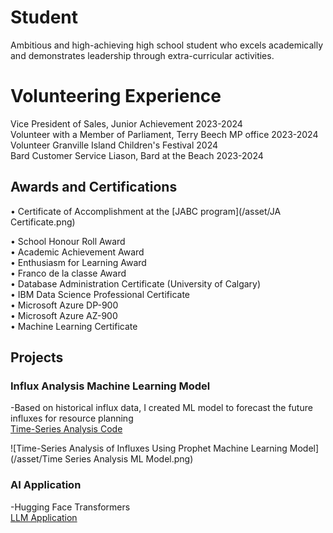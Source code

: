 # Student
Ambitious and high-achieving high school student who excels academically and demonstrates leadership through extra-curricular activities.

# Volunteering Experience
Vice President of Sales,  Junior Achievement    	2023-2024 \
Volunteer with a Member of Parliament,         Terry Beech MP office 				2023-2024 \
Volunteer                 Granville Island Children's Festival 2024 \
Bard Customer Service Liason,       Bard at the Beach 						2023-2024 

## Awards and Certifications
•	Certificate of Accomplishment at the
[JABC program](/asset/JA Certificate.png)

•	School Honour Roll Award     
•	Academic Achievement Award \
•	Enthusiasm for Learning Award    
•	Franco de la classe Award \
•	Database Administration Certificate (University of Calgary) \
•	IBM Data Science Professional Certificate \
•	Microsoft Azure DP-900 \
•	Microsoft Azure AZ-900  \
•	Machine Learning Certificate  

## Projects
### Influx Analysis Machine Learning Model

  -Based on historical influx data, I created ML model to forecast the future influxes for resource planning  
  [Time-Series Analysis Code](https://github.com/mengjin2211/github-portfolio-JM/blob/main/sample%20code/Time-series%20Analysis%20Model)  
  
  ![Time-Series Analysis of Influxes Using Prophet Machine Learning Model](/asset/Time Series Analysis ML Model.png)  
  
### AI Application   
 -Hugging Face Transformers  
 [LLM Application](https://github.com/mengjin2211/github-portfolio-JM/blob/main/sample%20code/AI-Transformers)    
